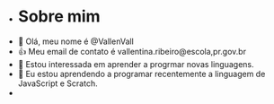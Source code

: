 - # Sobre mim
- 👋 Olá, meu nome é @VallenVall
- :+1: Meu email de contato é vallentina.ribeiro@escola,pr.gov.br
- 👀 Estou interessada em aprender a progrmar novas linguagens.
- 🌱 Eu estou aprendendo a programar recentemente a linguagem de JavaScript e Scratch.
- 
<!---
VallenVall/VallenVall is a ✨ special ✨ repository because its `README.md` (this file) appears on your GitHub profile.
You can click the Preview link to take a look at your changes.
--->
